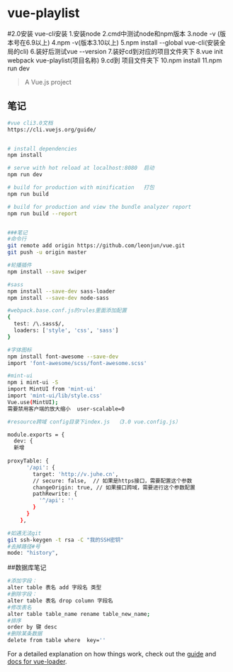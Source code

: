 # vue-playlist

#2.0安装
vue-cli安装
1.安装node
2.cmd中测试node和npm版本
3.node -v  (版本号在6.9以上)
4.npm -v(版本3.10以上)
5.npm install --global vue-cli(安装全局的cli)
6.装好后测试vue --version
7.装好cd到对应的项目文件夹下
8.vue init webpack vue-playlist(项目名称)
9.cd到 项目文件夹下
10.npm install
11.npm run dev

> A Vue.js project


## 笔记

``` bash
#vue cli3.0文档
https://cli.vuejs.org/guide/


# install dependencies
npm install

# serve with hot reload at localhost:8080  启动
npm run dev

# build for production with minification   打包
npm run build

# build for production and view the bundle analyzer report
npm run build --report


###笔记
#命令行
git remote add origin https://github.com/leonjun/vue.git
git push -u origin master

#轮播插件
npm install --save swiper

#sass
npm install --save-dev sass-loader
npm install --save-dev node-sass

#webpack.base.conf.js的rules里面添加配置
{
  test: /\.sass$/,
  loaders: ['style', 'css', 'sass']
}

#字体图标
npm install font-awesome --save-dev
import 'font-awesome/scss/font-awesome.scss'

#mint-ui
npm i mint-ui -S
import MintUI from 'mint-ui'
import 'mint-ui/lib/style.css'
Vue.use(MintUI);
需要禁用客户端的放大缩小  user-scalable=0

#resource跨域 config目录下index.js  （3.0 vue.config.js）

module.exports = {
  dev: {
  新增
  
proxyTable: {
      '/api': {
        target: 'http://v.juhe.cn', 
        // secure: false,  // 如果是https接口，需要配置这个参数
        changeOrigin: true, // 如果接口跨域，需要进行这个参数配置
        pathRewrite: {
          '^/api': ''
        }
      }
    },

#如遇无法git
git ssh-keygen -t rsa -C "我的SSH密钥"
#去掉路径#号
mode: "history",
```
##数据库笔记
``` bash
#添加字段：
alter table 表名 add 字段名 类型
#删除字段：
alter table 表名 drop column 字段名
#修改表名
alter table table_name rename table_new_name;
#排序
order by 键 desc
#删除某条数据
delete from table where  key='' 
```


For a detailed explanation on how things work, check out the [guide](http://vuejs-templates.github.io/webpack/) and [docs for vue-loader](http://vuejs.github.io/vue-loader).
